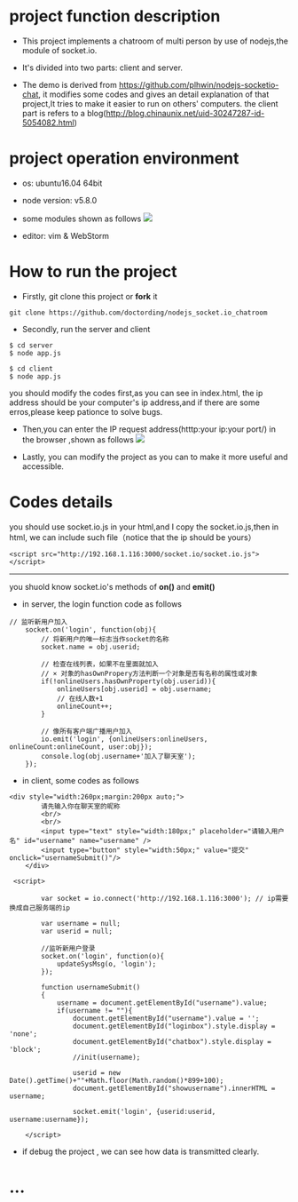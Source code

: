 project function description
===

* This project implements  a chatroom of multi person by use of nodejs,the module of socket.io.

* It's divided into two parts: client and server.

* The demo is derived from https://github.com/plhwin/nodejs-socketio-chat, it modifies some codes and gives an detail explanation of that project,It tries to make it easier to run on others' computers.
the client part is refers to a blog(http://blog.chinaunix.net/uid-30247287-id-5054082.html)

project operation environment 
===

* os: ubuntu16.04 64bit
* node version: v5.8.0
* some modules shown as follows
![](http://i.imgur.com/IYWKK6v.png)

* editor: vim & WebStorm 


How to run the project
===
*  Firstly, git clone this project or **fork** it
```
git clone https://github.com/doctording/nodejs_socket.io_chatroom
```

* Secondly, run the server and client 
```
$ cd server
$ node app.js

$ cd client
$ node app.js 
```
you should modify the codes first,as you can see in index.html, the ip address should be your computer's ip address,and if there are some erros,please keep pationce to solve bugs.


* Then,you can enter the IP request address(htttp:your ip:your port/) in the browser ,shown as follows
![](http://i.imgur.com/1N7sQpz.png) 

* Lastly, you can modify the project as you can to make it more useful and accessible.

Codes details
===
you should use socket.io.js in your html,and I copy the socket.io.js,then in html, we can include such file（notice that the ip should be yours）
```
<script src="http://192.168.1.116:3000/socket.io/socket.io.js"></script>
```

----

you shuold know socket.io's methods of **on()** and **emit()**

* in server, the login function code as follows

```
// 监听新用户加入
	socket.on('login', function(obj){
		// 将新用户的唯一标志当作socket的名称
		socket.name = obj.userid;
		
		// 检查在线列表，如果不在里面就加入 
		// × 对象的hasOwnPropery方法判断一个对象是否有名称的属性或对象
		if(!onlineUsers.hasOwnProperty(obj.userid)){
			onlineUsers[obj.userid] = obj.username;
			// 在线人数+1
			onlineCount++;
		}

		// 像所有客户端广播用户加入
		io.emit('login', {onlineUsers:onlineUsers, onlineCount:onlineCount, user:obj});
		console.log(obj.username+'加入了聊天室');
	});
```

* in client, some codes as follows
```
<div style="width:260px;margin:200px auto;">
        请先输入你在聊天室的昵称
        <br/>
        <br/>
        <input type="text" style="width:180px;" placeholder="请输入用户名" id="username" name="username" />
        <input type="button" style="width:50px;" value="提交" onclick="usernameSubmit()"/>
    </div>
```

```
 <script>
      
        var socket = io.connect('http://192.168.1.116:3000'); // ip需要换成自己服务端的ip

        var username = null;
        var userid = null;

        //监听新用户登录
        socket.on('login', function(o){
            updateSysMsg(o, 'login');
        });

        function usernameSubmit()
        {
            username = document.getElementById("username").value;
            if(username != ""){
                document.getElementById("username").value = '';
                document.getElementById("loginbox").style.display = 'none';
                document.getElementById("chatbox").style.display = 'block';
                //init(username);

                userid = new Date().getTime()+""+Math.floor(Math.random()*899+100);
                document.getElementById("showusername").innerHTML = username;

                socket.emit('login', {userid:userid, username:username});

    </script>
```

* if debug the project , we can see how data is transmitted clearly.

...
===
